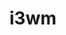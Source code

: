 # i3wm

[//]: <> (Todo)

[//]: <> (- 1. .i3/config)
[//]: <> (- 2. .config/nvim)
[//]: <> (- 3. .config/compton)


